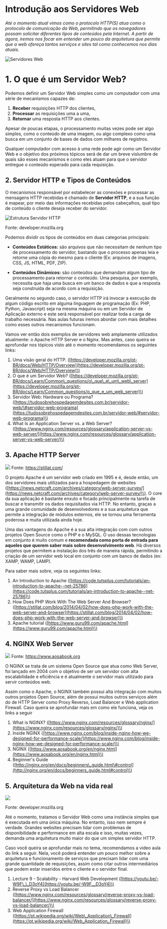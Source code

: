 # Introdução aos Servidores Web

*Até o momento atual vimos como o protocolo HTTP(S) atua como o protocolo de comunicação da Web, permitindo que os navegadores possam solicitar diferentes tipos de conteúdos pela Internet. A partir de agora, iremos nos focar em entender um pouco da arquitetura que permite que a web ofereça tantos serviços e sites tal como conhecemos nos dias atuais.* 

![Servidores Web](https://i.imgur.com/m9D1tgU.jpg)

# 1. O que é um Servidor Web?

Podemos definir um Servidor Web simples como um computador com uma série de mecanismos capazes de: 

 1. **Receber** requisições HTTP dos clientes,
 2. **Processar** as requisições uma a uma,
 3. **Retornar** uma resposta HTTP aos clientes.

Apesar de poucas etapas, o processamento muitas vezes pode ser algo simples, como o conteúdo de uma imagem, ou algo complexo como uma busca em um conjunto de bases de dados com milhares de registros.

Qualquer computador com acesso à uma rede pode agir como um Servidor Web e o objetivo dos próximos tópicos será de dar um breve vislumbre de quais são esses mecanismos e como eles atuam para que o servidor entregue o conteúdo esperado para cada requisição.

## 2. Servidor HTTP e Tipos de Conteúdos

O mecanismos responsável por estabelecer as conexões e processar as mensagens HTTP recebidas é chamado de **Servidor HTTP**, e a sua função é mapear, por meio das informações recebidas pelos cabeçalhos, qual tipo de conteúdo o cliente deseja receber do servidor. 

![Estrutura Servidor HTTP](https://i.imgur.com/HHyYUgW.png)

Fonte: developer.mozilla.org

Podemos dividir os tipos de conteúdos em duas categorias principais:

-   **Conteúdos Estáticos:** são arquivos que não necessitam de nenhum tipo de processamento do servidor, bastando que o processo apenas leia e retorne uma cópia do mesmo para o cliente (Ex: arquivos de imagens, CSS, JS, HTML, PDF, ZIP).

-   **Conteúdos Dinâmicos:** são conteúdos que demandam algum tipo de processamento para retornar o conteúdo. Uma pesquisa, por exemplo, necessita que haja uma busca em um banco de dados e que a resposta seja construída de acordo com a requisição.

Geralmente no segundo caso, o servidor HTTP irá invocar a execução de algum código escrito em alguma linguagem de programação (Ex: PHP, Python, Javascript) seja na mesma máquina ou em um Servidor de Aplicação externo e este será responsável por realizar toda a carga de trabalho necessária. Nas aulas futuras iremos abordar com mais detalhes como esses outros mecanismos funcionam.  

Vamos ver então dois exemplos de servidores web amplamente utilizados atualmente: o Apache HTTP Server e o Nginx. Mas antes, caso queira se aprofundar nos tópicos visto até o momento recomendamos os seguintes links:

1. Uma visão geral do HTTP. \([https://developer.mozilla.org/pt-BR/docs/Web/HTTP/Overview](https://developer.mozilla.org/pt-BR/docs/Web/HTTP/Overview)\)
2. O que é um Servidor Web? \([https://developer.mozilla.org/pt-BR/docs/Learn/Common\_questions/o\_que\_e\_um\_web\_server](https://developer.mozilla.org/pt-BR/docs/Learn/Common_questions/o_que_e_um_web_server)\)
3. Servidor Web: Hardware ou Programa? \([https://tudosobrehospedagemdesites.com.br/servidor-web/\#servidor-web-programa](https://tudosobrehospedagemdesites.com.br/servidor-web/#servidor-web-programa)\)
4. What Is an Application Server vs. a Web Server? \([https://www.nginx.com/resources/glossary/application-server-vs-web-server/](https://www.nginx.com/resources/glossary/application-server-vs-web-server/)\)

## 3. Apache HTTP Server

![](https://s3.amazonaws.com/stillat/img/ch1_request_lifecycle.png)
Fonte: https://stillat.com/

O projeto Apache é um servidor web criado em 1995 e é, desde então, um dos servidores mais utilizados para a hospedagem de websites \([https://news.netcraft.com/archives/category/web-server-survey/](https://news.netcraft.com/archives/category/web-server-survey/)\). O core da sua aplicação é bastante enxuto e focado principalmente na tarefa de buscar e transmitir os dados requisitados via HTTP. No entanto, graças a uma grande comunidade de desenvolvedores e a sua arquitetura que permite a integração de módulos externos, ele se tornou uma ferramenta poderosa e muita utilizada ainda hoje.

Uma das vantagens do Apache é a sua alta integração com com outros projetos Open Source como o PHP e o MySQL. O uso dessas tecnologias em conjunto é muito comum e **recomendada como porta de entrada para aqueles que querem saber mais sobre desenvolvimento web**. Há diversos projetos que permitem a instalação dos três de maneira rápida, permitindo a criação de um servidor web local em conjunto com um banco de dados \(ex: XAMP, WAMP, LAMP\).

Para saber mais sobre, veja os seguintes links:

1. An Introduction to Apache \([https://code.tutsplus.com/tutorials/an-introduction-to-apache--net-25786](https://code.tutsplus.com/tutorials/an-introduction-to-apache--net-25786)\)
2. How Does PHP Work With The Web Server And Browser? \([https://stillat.com/blog/2014/04/02/how-does-php-work-with-the-web-server-and-browser](https://stillat.com/blog/2014/04/02/how-does-php-work-with-the-web-server-and-browser)\)
3. Apache tutorial \([https://www.guru99.com/apache.html](https://www.guru99.com/apache.html)\)

## 4. NGINX Web Server

![](https://www.aosabook.org/images/nginx/architecture.png)
Fonte: https://www.aosabook.org

O NGINX se trata de um sistema Open Source que atua como Web Server, foi lançado em 2004 com o objetivo de ser um servidor com alta escalabilidade e eficiência e é atualmente o servidor mais utilizado para servir conteúdos web.

Assim como o Apache, o NGINX também possui alta integração com muitos outros projetos Open Source, além de possui muitos outros serviços além do de HTTP Server como Proxy Reverso, Load Balancer e Web application Firewall. Caso queira se aprofundar mais em como ele funciona, veja os links a seguir

1. What is NGINX? \([https://www.nginx.com/resources/glossary/nginx/](https://www.nginx.com/resources/glossary/nginx/)\)
2. Inside NGINX \([https://www.nginx.com/blog/inside-nginx-how-we-designed-for-performance-scale/](https://www.nginx.com/blog/inside-nginx-how-we-designed-for-performance-scale/)\)
3. NGINX \([https://www.aosabook.org/en/nginx.html](https://www.aosabook.org/en/nginx.html)\)
4. Beginner's Guide \([http://nginx.org/en/docs/beginners\_guide.html\#control](http://nginx.org/en/docs/beginners_guide.html#control)\)

## 5. Arquitetura da Web na vida real

![](https://media.prod.mdn.mozit.cloud/attachments/2016/08/09/13677/d031b77dee83f372ffa4e0389d68108b/Fetching_a_page.png)

Fonte: developer.mozilla.org

Até o momento, tratamos o Servidor Web como uma instância simples que é executada em uma única máquina. No entanto, isso nem sempre é verdade. Grandes websites precisam lidar com problemas de disponibilidade e performance em alta escala e isso, muitas vezes, demanda uma arquitetura muito maior do que um simples servidor HTTP.

Caso você queira se aprofundar mais no tema, recomendamos a video aula do link a seguir. Nela, você poderá entender um pouco melhor sobre a arquitetura e funcionamento de serviços que precisam lidar com uma grande quantidade de requisições, assim como citar outros intermediários que podem estar inseridos entre o cliente e o servidor final.

1. Lecture 9 - Scalability - Harvard Web Development \([https://youtu.be/-W9F\_\_D3oY4](https://youtu.be/-W9F__D3oY4)\)
2. Reverse Proxy vs Load Balancer \([https://www.nginx.com/resources/glossary/reverse-proxy-vs-load-balancer/](https://www.nginx.com/resources/glossary/reverse-proxy-vs-load-balancer/)\)
3. Web Application Firewall \([https://pt.wikipedia.org/wiki/Web\_Application\_Firewall](https://pt.wikipedia.org/wiki/Web_Application_Firewall)\)
